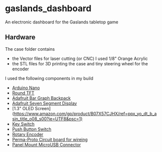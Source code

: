# gaslands_dashboard
An electronic dashboard for the Gaslands tabletop game

## Hardware
The case folder contains 
- the Vector files for laser cutting (or CNC) I used 1/8" Orange Acrylic
- the STL files for 3D printing the case and tiny steering wheel for the encoder

I used the following components in my build
- [Arduino Nano](https://www.amazon.com/ELEGOO-Arduino-ATmega328P-Without-Compatible/dp/B0713XK923/ref=sr_1_1_sspa?keywords=arduino+nano&qid=1581556362&sr=8-1-spons&psc=1&spLa=ZW5jcnlwdGVkUXVhbGlmaWVyPUE0Tlg4SVYyQkRRTkQmZW5jcnlwdGVkSWQ9QTAwNjk3MzcxNkpJVENRTjk1VElCJmVuY3J5cHRlZEFkSWQ9QTA2NjkyODkxN1hJSjdRU1JQNlpVJndpZGdldE5hbWU9c3BfYXRmJmFjdGlvbj1jbGlja1JlZGlyZWN0JmRvTm90TG9nQ2xpY2s9dHJ1ZQ==)
- [Round TFT](https://www.amazon.com/2-2-inch-Display-Module-Arduino/dp/B07JCV9GF5/ref=sr_1_3?keywords=round+tft&qid=1581556422&sr=8-3)
- [Adafruit Bar Graph Backpack](https://www.adafruit.com/product/1721)
- [Adafruit Seven Segment Display](https://www.adafruit.com/product/1002?gclid=CjwKCAiA4Y7yBRB8EiwADV1haZfbccjibicA2u9EELQtIozuy3DByIjwjPNOEUavqcKbQHWdgT7vwxoCx10QAvD_BwE)
- [1.3" OLED Screen](https://www.amazon.com/gp/product/B07X57CJHX/ref=ppx_yo_dt_b_asin_title_o08_s00?ie=UTF8&psc=1}
- [Key Switch](https://www.aliexpress.com/item/19mm-Brass-chrome-Key-Metal-Waterproof-brass-2-position-Push-Button-Switch-1NO-1NC-Button-press/32899745173.html?spm=2114.13010708.0.0.14274c4dnMJsgc)
- [Push Button Switch](https://www.aliexpress.com/item/19mm-22mm-Reset-Momentary-Metal-Push-Button-Switch-LED-Light-12V-24V-110V-220V-4-Screw/32962370855.html?spm=2114.13010708.0.0.14274c4dnMJsgc)
- [Rotary Encoder](https://www.amazon.com/WGCD-KY-040-Degree-Encoder-Arduino/dp/B07B68H6R8/ref=sr_1_5?keywords=rotary+encoder&qid=1581556807&sr=8-5)
- [Perma-Proto Circuit board for wireing](https://www.adafruit.com/product/1609)
- [Panel Mount MicroUSB Connector](https://www.amazon.com/Adafruit-Panel-Mount-Extension-Cable/dp/B0718XQPGB)
